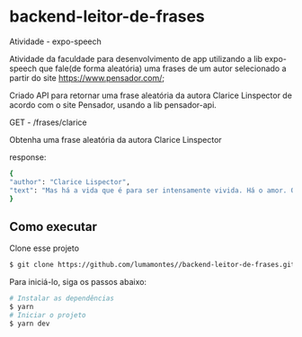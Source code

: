 # backend-leitor-de-frases
Atividade - expo-speech

Atividade da faculdade para desenvolvimento de app utilizando a lib expo-speech que fale(de forma aleatória) uma frases de um autor selecionado a partir do site 
https://www.pensador.com/;

Criado API para retornar uma frase aleatória da autora Clarice Linspector de acordo com o site Pensador, usando a lib pensador-api.

GET - /frases/clarice

Obtenha uma frase aleatória da autora Clarice Linspector

response:
```bash
{
"author": "Clarice Lispector",
"text": "Mas há a vida que é para ser intensamente vivida. Há o amor. Que tem que ser vivido até a última gota. Sem nenhum medo. Não mata."
}

```

## Como executar 

Clone esse projeto

```bash
$ git clone https://github.com/lumamontes//backend-leitor-de-frases.git
```

Para iniciá-lo, siga os passos abaixo:
```bash
# Instalar as dependências
$ yarn
# Iniciar o projeto
$ yarn dev
```
